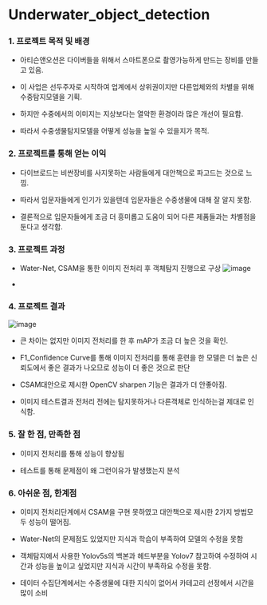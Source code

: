 # Underwater_object_detection

### 1. 프로젝트 목적 및 배경 

- 아티슨앤오션은 다이버들을 위해서 스마트폰으로 촬영가능하게 만드는 장비를 만들고 있음.

- 이 사업은 선두주자로 시작하여 업계에서 상위권이지만 다른업체와의 차별을 위해 수중탐지모델을 기획.

- 하지만 수중에서의 이미지는 지상보다는 열악한 환경이라 많은 개선이 필요함.

- 따라서 수중생물탐지모델을 어떻게 성능을 높일 수 있을지가 목적.

### 2. 프로젝트를 통해 얻는 이익 

- 다이브로드는 비싼장비를 사지못하는 사람들에게 대안책으로 파고드는 것으로 느낌.

- 따라서 입문자들에게 인기가 있을텐데 입문자들은 수중생물에 대해 잘 알지 못함.

- 결론적으로 입문자들에게 조금 더 흥미롭고 도움이 되어 다른 제품들과는 차별점을 둔다고 생각함.

### 3. 프로젝트 과정  

- Water-Net, CSAM을 통한 이미지 전처리 후 객체탐지 진행으로 구상 
![image](https://user-images.githubusercontent.com/102225200/197946461-0c7bc212-4fd9-4fe5-b7c3-5fc6dadc8106.png)

-


### 4. 프로젝트 결과  
![image](https://user-images.githubusercontent.com/102225200/197946615-fd170e38-a4b2-44f5-b497-bfade89dab5c.png)


- 큰 차이는 없지만 이미지 전처리를 한 후 mAP가 조금 더 높은 것을 확인.

- F1_Confidence Curve를 통해 이미지 전처리를 통해 훈련을 한 모델은 더 높은 신뢰도에서 좋은 결과가 나오므로 성능이 더 좋은 것으로 판단

- CSAM대안으로 제시한 OpenCV sharpen 기능은 결과가 더 안좋아짐.



- 이미지 테스트결과 전처리 전에는 탐지못하거나 다른객체로 인식하는걸 제대로 인식함.


### 5. 잘 한 점, 만족한 점 

- 이미지 전처리를 통해 성능이 향상됨

- 테스트를 통해 문제점이 왜 그런이유가 발생했는지 분석

### 6. 아쉬운 점, 한계점

- 이미지 전처리단계에서 CSAM을 구현 못하였고 대안책으로 제시한 2가지 방법모두 성능이 떨어짐.

- Water-Net의 문제점도 있었지만 지식과 학습이 부족하여 모델의 수정을 못함

- 객체탐지에서 사용한 Yolov5s의 백본과 헤드부분을 Yolov7 참고하여 수정하여 시간과 성능을 높이고 싶었지만  지식과 시간이 부족하요 수정을 못함.

- 데이터 수집단계에서는 수중생물에 대한 지식이 없어서 카테고리 선정에서 시간을 많이 소비

